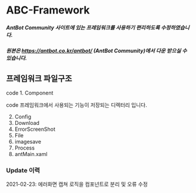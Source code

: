 # ABC-Framework
##### AntBot Community 사이트에 있는 프레임워크를 사용하기 편리하도록 수정하였습니다.
##### 원본은 https://antbot.co.kr/antbot/ (AntBot Community)에서 다운 받으실 수 있습니다.

## 프레임워크 파일구조

code 1. Component

  code 프레임워크에서 사용되는 기능이 저장되는 디렉터리 입니다.

2. Config
3. Download
4. ErrorScreenShot
5. File
6. imagesave
7. Process
8. antMain.xaml

### Update 이력
2021-02-23: 에러화면 캡쳐 로직을 컴포넌트로 분리 및 오류 수정
